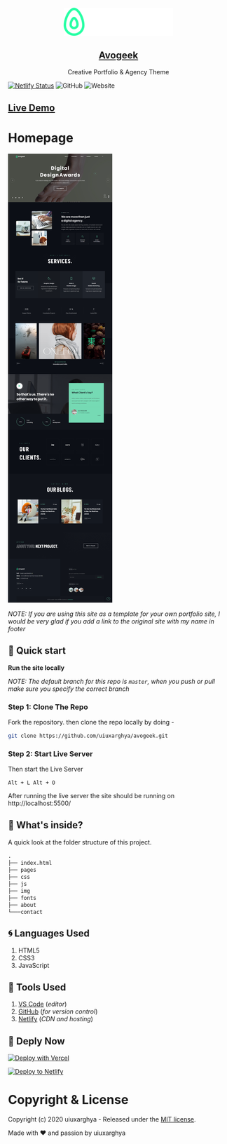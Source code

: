 <p align="center">
  <a href="https://avogeek.netlify.app">
    <img alt="Avogeek" src="./img/logo-light.png" width="250" />
    <h2 align="center">Avogeek</h2>
  </a>
</p> 
<p align="center">Creative Portfolio & Agency Theme</p>

[![Netlify Status](https://api.netlify.com/api/v1/badges/1504975f-1df1-4fd0-a196-bb8e9992766b/deploy-status)](https://app.netlify.com/sites/avogeek/deploys)
![GitHub](https://img.shields.io/github/license/uiuxarghya/avogeek)
![Website](https://img.shields.io/website?down_message=offline&label=site&up_message=online&url=http%3A%2F%2Favogeek.netlify.app)

## [Live Demo](https://avogeek.netlify.app)

# Homepage

<a href="https://avogeek.netlify.app">![Avogeek Site Preview](./docs/images/screenshot.png)</a>

_NOTE: If you are using this site as a template for your own portfolio site, I would be very glad if you add a link to the original site with my name in footer_

## :rocket: Quick start

**Run the site locally**

_NOTE: The default branch for this repo is `master`, when you push or pull make sure you specify the correct branch_

### Step 1: Clone The Repo

Fork the repository. then clone the repo locally by doing -

```bash
git clone https://github.com/uiuxarghya/avogeek.git
```

### Step 2: Start Live Server

Then start the Live Server

```
Alt + L Alt + O
```

After running the live server the site should be running on http://localhost:5500/

## :open_file_folder: What's inside?

A quick look at the folder structure of this project.

    .
    ├── index.html
    ├── pages
    ├── css
    ├── js
    ├── img
    ├── fonts
    ├── about
    └───contact

## :cyclone: Languages Used

1. HTML5
2. CSS3
3. JavaScript

## :wrench: Tools Used

1. [VS Code](https://code.visualstudio.com/) (_editor_)
2. [GitHub](https://github.com/) (_for version control_)
3. [Netlify](https://netlify.com/) (_CDN and hosting_)

## 💫 Deply Now

[![Deploy with Vercel](https://vercel.com/button)](https://vercel.com/new/git/external?repository-url=https%3A%2F%2Fgithub.com%2Fuiuxarghya%2Favogeek&project-name=avogeek&repository-name=avogeek)

[![Deploy to Netlify](https://www.netlify.com//img/deploy/button.svg)](https://app.netlify.com/start/deploy?repository=https://github.com/uiuxarghya/avogeek&utm_source=github)

# Copyright & License

Copyright (c) 2020 uiuxarghya - Released under the [MIT license](LICENSE).


Made with :heart: and passion by uiuxarghya
